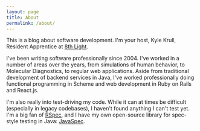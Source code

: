```yaml
---
layout: page
title: About
permalink: /about/
---
```


This is a blog about software development.  I'm your host, Kyle Krull, Resident Apprentice at [8th Light][employer].

I've been writing software professionally since 2004.  I've worked in a number of areas over the years, from simulations
of human behavior, to Molecular Diagnostics, to regular web applications.  Aside from traditional development of backend
services in Java, I've worked professionally doing functional programming in Scheme and web development in Ruby on Rails
and React.js.

I'm also really into test-driving my code.  While it can at times be difficult (especially in legacy codebases), I
haven't found anything I can't test yet.  I'm a big fan of [RSpec][rspec], and I have my own open-source library for
spec-style testing in Java: [JavaSpec][javaspec].

[employer]: https://8thlight.com
[javaspec]: https://javaspec.info
[rspec]: https://relishapp.com/rspec


